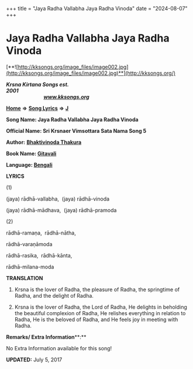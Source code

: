 +++
title = "Jaya Radha Vallabha Jaya Radha Vinoda"
date = "2024-08-07"
+++

# Jaya Radha Vallabha Jaya Radha Vinoda
[**![http://kksongs.org/image_files/image002.jpg](http://kksongs.org/image_files/image002.jpg)**](http://kksongs.org/)

**_Krsna Kirtana Songs est. 2001_**                                                                                                                                                 **_www.kksongs.org_**

**[Home](http://kksongs.org/)** **⇒** **[Song Lyrics](http://kksongs.org/lyrics.html)** **⇒** **[J](http://kksongs.org/songs/song_j.html)**

**Song Name: Jaya Radha Vallabha Jaya Radha Vinoda**

**Official Name: Sri Krsnaer Vimsottara Sata Nama Song 5**

**Author:** [**Bhaktivinoda Thakura**](http://kksongs.org/authors/list/bhaktivinoda.html)

**Book Name: [Gitavali](http://kksongs.org/authors/literature/gitavali.html)**

**Language: [Bengali](http://kksongs.org/language/list/bengali.html)**

**LYRICS**

(1)

(jaya) rādhā-vallabha,  (jaya) rādhā-vinoda

(jaya) rādhā-mādhava,  (jaya) rādhā-pramoda

(2)

rādhā-ramaṇa,  rādhā-nātha,

rādhā-varaṇāmoda

rādhā-rasika,  rādhā-kānta,

rādhā-milana-moda

**TRANSLATION**

1) Krsna is the lover of Radha, the pleasure of Radha, the springtime of Radha, and the delight of Radha.

2) Krsna is the lover of Radha, the Lord of Radha, He delights in beholding the beautiful complexion of Radha, He relishes everything in relation to Radha, He is the beloved of Radha, and He feels joy in meeting with Radha.

**Remarks/ Extra Information****:**

No Extra Information available for this song!

**UPDATED:** July 5, 2017